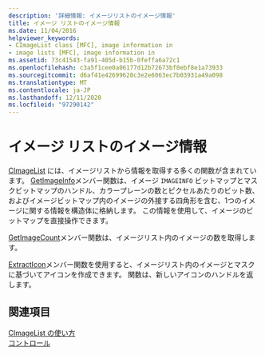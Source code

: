 ```yaml
---
description: '詳細情報: イメージリストのイメージ情報'
title: イメージ リストのイメージ情報
ms.date: 11/04/2016
helpviewer_keywords:
- CImageList class [MFC], image information in
- image lists [MFC], image information in
ms.assetid: 73c41543-fa91-405d-b15b-0feffa6a72c1
ms.openlocfilehash: c3a5f1cee0a06177d12b72673bf0ebf8e1a73933
ms.sourcegitcommit: d6af41e42699628c3e2e6063ec7b03931a49a098
ms.translationtype: MT
ms.contentlocale: ja-JP
ms.lasthandoff: 12/11/2020
ms.locfileid: "97290142"
---
```

# <a name="image-information-in-image-lists"></a>イメージ リストのイメージ情報

[CImageList](reference/cimagelist-class.md) には、イメージリストから情報を取得する多くの関数が含まれています。 [GetImageInfo](reference/cimagelist-class.md#getimageinfo)メンバー関数は、イメージ `IMAGEINFO` ビットマップとマスクビットマップのハンドル、カラープレーンの数とピクセルあたりのビット数、およびイメージビットマップ内のイメージの外接する四角形を含む、1つのイメージに関する情報を構造体に格納します。 この情報を使用して、イメージのビットマップを直接操作できます。

[GetImageCount](reference/cimagelist-class.md#getimagecount)メンバー関数は、イメージリスト内のイメージの数を取得します。

[ExtractIcon](reference/cimagelist-class.md#extracticon)メンバー関数を使用すると、イメージリスト内のイメージとマスクに基づいてアイコンを作成できます。 関数は、新しいアイコンのハンドルを返します。

## <a name="see-also"></a>関連項目

[CImageList の使い方](using-cimagelist.md)<br/>
[コントロール](controls-mfc.md)
